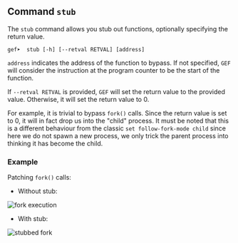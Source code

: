 ## Command `stub`

The `stub` command allows you stub out functions, optionally specifying the return value.

```text
gef➤  stub [-h] [--retval RETVAL] [address]
```

`address` indicates the address of the function to bypass. If not specified, `GEF` will consider the
instruction at the program counter to be the start of the function.

If `--retval RETVAL` is provided, `GEF` will set the return value to the provided value. Otherwise,
it will set the return value to 0.

For example, it is trivial to bypass `fork()` calls. Since the return value is set to 0, it will in
fact drop us into the "child" process. It must be noted that this is a different behaviour from the
classic `set follow-fork-mode child` since here we do not spawn a new process, we only trick the
parent process into thinking it has become the child.

### Example

Patching `fork()` calls:

*  Without stub:

![fork execution](https://i.imgur.com/TjnTDot.png)

*  With stub:

![stubbed fork](https://i.imgur.com/CllTnRH.png)
